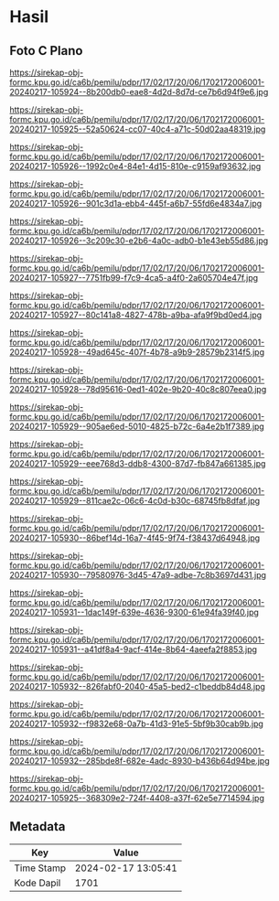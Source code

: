 # Hasil

## Foto C Plano

https://sirekap-obj-formc.kpu.go.id/ca6b/pemilu/pdpr/17/02/17/20/06/1702172006001-20240217-105924--8b200db0-eae8-4d2d-8d7d-ce7b6d94f9e6.jpg

https://sirekap-obj-formc.kpu.go.id/ca6b/pemilu/pdpr/17/02/17/20/06/1702172006001-20240217-105925--52a50624-cc07-40c4-a71c-50d02aa48319.jpg

https://sirekap-obj-formc.kpu.go.id/ca6b/pemilu/pdpr/17/02/17/20/06/1702172006001-20240217-105926--1992c0e4-84e1-4d15-810e-c9159af93632.jpg

https://sirekap-obj-formc.kpu.go.id/ca6b/pemilu/pdpr/17/02/17/20/06/1702172006001-20240217-105926--901c3d1a-ebb4-445f-a6b7-55fd6e4834a7.jpg

https://sirekap-obj-formc.kpu.go.id/ca6b/pemilu/pdpr/17/02/17/20/06/1702172006001-20240217-105926--3c209c30-e2b6-4a0c-adb0-b1e43eb55d86.jpg

https://sirekap-obj-formc.kpu.go.id/ca6b/pemilu/pdpr/17/02/17/20/06/1702172006001-20240217-105927--7751fb99-f7c9-4ca5-a4f0-2a605704e47f.jpg

https://sirekap-obj-formc.kpu.go.id/ca6b/pemilu/pdpr/17/02/17/20/06/1702172006001-20240217-105927--80c141a8-4827-478b-a9ba-afa9f9bd0ed4.jpg

https://sirekap-obj-formc.kpu.go.id/ca6b/pemilu/pdpr/17/02/17/20/06/1702172006001-20240217-105928--49ad645c-407f-4b78-a9b9-28579b2314f5.jpg

https://sirekap-obj-formc.kpu.go.id/ca6b/pemilu/pdpr/17/02/17/20/06/1702172006001-20240217-105928--78d95616-0ed1-402e-9b20-40c8c807eea0.jpg

https://sirekap-obj-formc.kpu.go.id/ca6b/pemilu/pdpr/17/02/17/20/06/1702172006001-20240217-105929--905ae6ed-5010-4825-b72c-6a4e2b1f7389.jpg

https://sirekap-obj-formc.kpu.go.id/ca6b/pemilu/pdpr/17/02/17/20/06/1702172006001-20240217-105929--eee768d3-ddb8-4300-87d7-fb847a661385.jpg

https://sirekap-obj-formc.kpu.go.id/ca6b/pemilu/pdpr/17/02/17/20/06/1702172006001-20240217-105929--811cae2c-06c6-4c0d-b30c-68745fb8dfaf.jpg

https://sirekap-obj-formc.kpu.go.id/ca6b/pemilu/pdpr/17/02/17/20/06/1702172006001-20240217-105930--86bef14d-16a7-4f45-9f74-f38437d64948.jpg

https://sirekap-obj-formc.kpu.go.id/ca6b/pemilu/pdpr/17/02/17/20/06/1702172006001-20240217-105930--79580976-3d45-47a9-adbe-7c8b3697d431.jpg

https://sirekap-obj-formc.kpu.go.id/ca6b/pemilu/pdpr/17/02/17/20/06/1702172006001-20240217-105931--1dac149f-639e-4636-9300-61e94fa39f40.jpg

https://sirekap-obj-formc.kpu.go.id/ca6b/pemilu/pdpr/17/02/17/20/06/1702172006001-20240217-105931--a41df8a4-9acf-414e-8b64-4aeefa2f8853.jpg

https://sirekap-obj-formc.kpu.go.id/ca6b/pemilu/pdpr/17/02/17/20/06/1702172006001-20240217-105932--826fabf0-2040-45a5-bed2-c1beddb84d48.jpg

https://sirekap-obj-formc.kpu.go.id/ca6b/pemilu/pdpr/17/02/17/20/06/1702172006001-20240217-105932--f9832e68-0a7b-41d3-91e5-5bf9b30cab9b.jpg

https://sirekap-obj-formc.kpu.go.id/ca6b/pemilu/pdpr/17/02/17/20/06/1702172006001-20240217-105932--285bde8f-682e-4adc-8930-b436b64d94be.jpg

https://sirekap-obj-formc.kpu.go.id/ca6b/pemilu/pdpr/17/02/17/20/06/1702172006001-20240217-105925--368309e2-724f-4408-a37f-62e5e7714594.jpg


## Metadata

| Key        | Value               |
| ---------- | ------------------- |
| Time Stamp | 2024-02-17 13:05:41 |
| Kode Dapil | 1701                |



